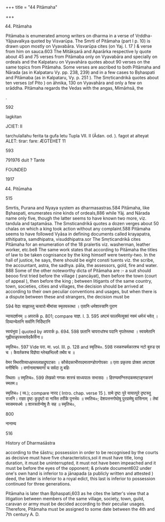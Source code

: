 +++
title = "44 Pitāmaha"

+++

44. Pitāmaha 

Pitāmaba is enumerated among writers on dharma in a verse of Vṛddha-Yājsavalkya quoted by Visvarūpa. The Smrti of Pitāmaha (part I p. 10) is drawn upon mostly on Vyavabāra. Visvarūpa cites (on Yaj. I. 17 ) & verse from him on sauca.603 The Mitākṣarā and Aparārka respective ly quote about 45 and 75 verses from Pitāmaba only on Vyavabāra and specially on ordeals and the Kalpataru on Vyavahāra quotes about 90 verses on the same topics from Pitāmaha. Some verses are ascribed to both Pitāmaha and Nārada (as in Kalpataru Vy. pp. 238, 239) and in a few cases to Bșhaspati and Pitāmaba (as in Kalpataru, Vy. p. 251 ). The Smṛticandrikā quotes about ten verses (of Pito ) on āhnika, 130 on Vyavahāra and only a few on srāddha. Pitāmaha regards the Vedas with the angas, Mimāṁsā, the 

. 

592 

lagkitan 

JCIET: II 

tarchulallahu ferita ta gufa letu Tupla VII. II (Ādan. od. ). fagot at alteyat ALET: tirar: fare: ÆGTEHET 11 

593 

791976 duit ? Tante 

FOUNDED 

1917 

44. Pitūmaha 

515 

Smrtis, Purana and Nyaya system as dharmasastras.584 Pitāmaha, like Bșhaspati, enumerates nine kinds of ordeals,886 while Yāj. and Nārada name only five, though the latter seems to have known two more, viz. tandula and taptamāsa. The Smsticandrikā quotes a dozen verges about 50 chalas on which a king took action without any complaint.588 Pitāmaha seems to have followed Vyāsa in defining documents called krayapatra, sthitipatra, samdhipatra, visuddhipatra.sor The Smṛticandrikā cites Pitāmaha for an enumeration of the 18 pralertis viz. washerman, leather worker, etc.be8 The same work states that according to Pitāmaha the titles of law to be taken cognisance by the king himself were twenty-two. In the hall of justice, he says, there should be eight consti tuents viz. the scribe, the accountant, astra, the sadhya. pāla, the assessors, gold, fire and water. 888 Some of the other noteworthy dicta of Pitāmaha are :- a suit should beooo first tried before the village ( pancāyat), then before the town (court of appeal ), then before the king ; between litigants of the same country, town, societies, cities and villages, the decision should be arrived at according to their own peculiar conventions and usages, but when there is a dispute between these and strangers, the decision must be 

594 वेदाः साझास्तु चत्वारो मीमांसा स्मृतयस्तथा । एतानि धर्मशास्त्राणि पुराण 

न्यायदर्शनम् ॥ अपरार्क p. 801; compare याज्ञ. I. 3. 595 अष्टमं फालमित्युक्तं नवमं धर्मजं भवेत् । दिव्यान्येतानि सर्वाणि निर्दिष्टानि 

स्वयंभुवा | quoted by अपरार्क p. 694. 598 छलानि चापराधांश्च पदानि नृपतेस्तथा । स्वयमेतानि गृह्णीयान्नृपस्त्वावेदकैर्विना॥ 

स्मृतिच०. 597 Vide परा. मा. vol. III. p. 128 and स्मृतिच०. 598 रजकश्चर्मकारश्च नटो बुरुड एव च । कैवर्तकश्च विज्ञेया म्लेच्छभिल्लौ तथैव च ॥ 

वेमर स्थिरविव्याधहस्तलाक्षद्रुघटकाः । कौसेदकाभीरपदमाताण्डोपगोपकाः ॥ एताः प्रकृतयः प्रोक्ता अष्टादश मनीषिभिः । वर्णानामाश्रमाणां च सर्वदा तु बहिः 

स्थिताः ॥ स्मृतिच०. 599 लेखको गणकः शास्त्रं साध्यपालः सभासदः । हिरण्यमग्निरुदकमष्टाङ्गकरणं स्मतम॥ 

स्मृतिच० ( व्य.); compare नारद ( Intro. chap. verse 15 ). ग्रामे दृष्टः पुरे यायात्पुरे दृष्टस्तु राजनि। राज्ञा दृष्टः कुदृष्टो वा नास्ति तरीके पुनर्भवः ॥ स्मतिच०; देशपत्तनगोष्ठेषु पुरग्रामेषु वासिनाम् । तेषां स्वसमयधर्मः ॥ शास्त्रतोन्येषु तैः सह ॥ स्मृतिच०, 

800 

नानाम्य 

516 

History of Dharmaśāstra 

according to the śāstru; possession in order to be recognised by the courts as decisive must have five characteristics,sol it must have title, long duration, it must be uninterrupted, it must not have been impeached and it must be before the eyes of the opponent; & private document602 under one's own hand is inferior to a jānapada (a publicly written and attested ) deed, the latter is inferior to a royal edict, this last is inferior to possession continued for three generations. 

Pitāmaha is later than Bphaspati,603 as he cites the latter's view that a litigation between members of the same village, society, town, guild, caravan or army must be decided according to their peculiar usages. Therefore, Pitāmaha must be assigned to some date between the 4th and 7th century A. D. 
